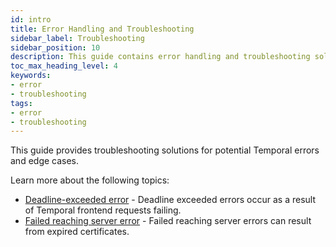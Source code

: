```yaml
---
id: intro
title: Error Handling and Troubleshooting
sidebar_label: Troubleshooting
sidebar_position: 10
description: This guide contains error handling and troubleshooting solutions for Temporal edge cases.
toc_max_heading_level: 4
keywords:
- error
- troubleshooting
tags:
- error
- troubleshooting
---
```


This guide provides troubleshooting solutions for potential Temporal errors and edge cases.

Learn more about the following topics:

- [Deadline-exceeded error](/troubleshooting/deadline-exceeded-error) - Deadline exceeded errors occur as a result of Temporal frontend requests failing.
- [Failed reaching server error](/troubleshooting/last-connection-error) - Failed reaching server errors can result from expired certificates.
